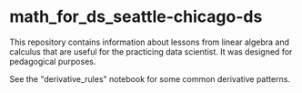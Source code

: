 # math_for_ds_seattle-chicago-ds

This repository contains information about lessons from linear algebra and calculus that are useful for the practicing data scientist. It was designed for pedagogical purposes.

See the "derivative_rules" notebook for some common derivative patterns.
